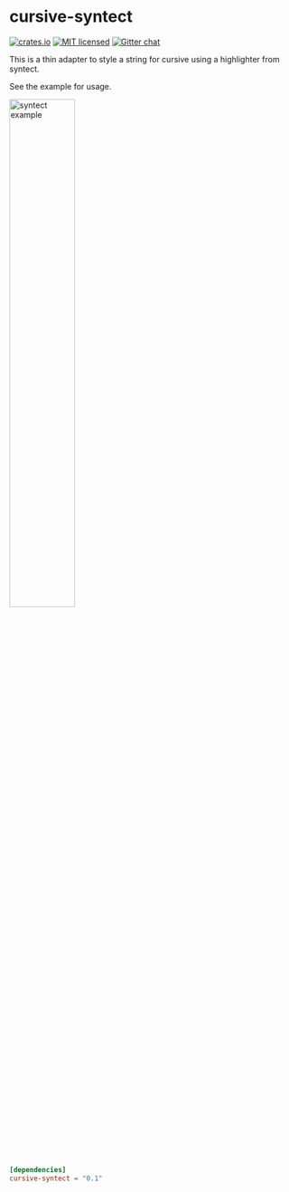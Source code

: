 # cursive-syntect

[![crates.io](https://img.shields.io/crates/v/cursive-syntect.svg)](https://crates.io/crates/cursive-syntect)
[![MIT licensed](https://img.shields.io/badge/license-MIT-blue.svg)](./LICENSE)
[![Gitter chat](https://badges.gitter.im/gyscos/cursive.png)](https://gitter.im/cursive-rs/cursive)

This is a thin adapter to style a string for cursive using a highlighter from syntect.

See the example for usage.

<a href="examples/parse.rs"><img src="https://i.imgur.com/a8bfe5s.png" alt="syntect example" width="48%" /></a>

```toml
[dependencies]
cursive-syntect = "0.1"
```
